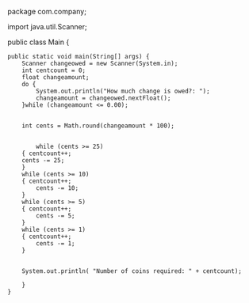 package com.company;

import java.util.Scanner;

public class Main {

    public static void main(String[] args) {
        Scanner changeowed = new Scanner(System.in);
        int centcount = 0;
        float changeamount;
        do {
            System.out.println("How much change is owed?: ");
            changeamount = changeowed.nextFloat();
        }while (changeamount <= 0.00);


        int cents = Math.round(changeamount * 100);


            while (cents >= 25)
        { centcount++;
        cents -= 25;
        }
        while (cents >= 10)
        { centcount++;
            cents -= 10;
        }
        while (cents >= 5)
        { centcount++;
            cents -= 5;
        }
        while (cents >= 1)
        { centcount++;
            cents -= 1;
        }


        System.out.println( "Number of coins required: " + centcount);

        }
    }
